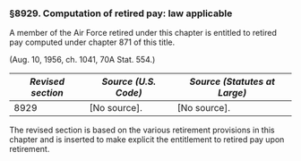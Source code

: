 ### §8929. Computation of retired pay: law applicable ###

A member of the Air Force retired under this chapter is entitled to retired pay computed under chapter 871 of this title.

(Aug. 10, 1956, ch. 1041, 70A Stat. 554.)

|*Revised section*|*Source (U.S. Code)*|*Source (Statutes at Large)*|
|-----------------|--------------------|----------------------------|
|      8929       |    [No source].    |        [No source].        |

The revised section is based on the various retirement provisions in this chapter and is inserted to make explicit the entitlement to retired pay upon retirement.
